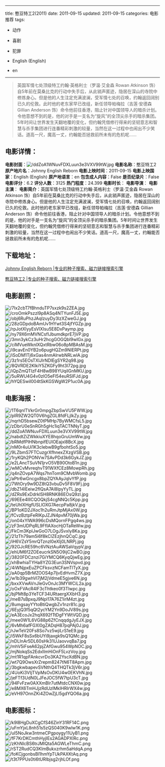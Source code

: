 
---
title: 憨豆特工2(2011)
date: 2011-09-15
updated: 2011-09-15
categories: 电影推荐
tags:
- 动作
- 喜剧
- 犯罪

- English (English)
- en
---


> 英国军情七处顶级特工约翰·英格利士（罗温·艾金森 Rowan Atkinson 饰）自5年前在莫桑比克的行动中失手后，从此销声匿迹，隐居在深山的寺院中修炼身心。但是他的人生注定充满波澜，受军情七处的召唤，约翰返回阔别已久的伦敦。此时他的老东家早已改组，新任领导帕梅拉（吉莲·安德森 Gillian Anderson 饰）命令他前往香港，阻止针对中国领导人的暗杀计划。令他意想不到的是，他的对手是一支名为“旋风”的全顶尖杀手的暗杀集团。5年时间让世界发生天翻地覆的变化，但约翰凭借修行得来的坚韧意志和智慧与杀手集团进行连番精彩刺激的较量，当然在这一过程中也闹出不少笑话。道高一尺，魔高一丈，约翰能否拯救前所未有的危机呢……

## **电影详情**：

**电影封面**：<img src="https://image.tmdb.org/t/p/w200/ddZoA1WNuvFDXLuun3e3VXV99tW.jpg" alt="/ddZoA1WNuvFDXLuun3e3VXV99tW.jpg" title="/ddZoA1WNuvFDXLuun3e3VXV99tW.jpg">
**电影名称**：憨豆特工2
**原产地片名**：Johnny English Reborn
**电影上映时间**：2011-09-15
**电影上映国家**：English (English)
**原产地语言**：en
**包含成人内容**：False
**是否纪录片**：False
**电影评分**：6.2
**评分人数**：3125
**热门程度**：24.399
**电影时长**：
**电影导演**：
**电影主演**：
**电影简介**：英国军情七处顶级特工约翰·英格利士（罗温·艾金森 Rowan Atkinson 饰）自5年前在莫桑比克的行动中失手后，从此销声匿迹，隐居在深山的寺院中修炼身心。但是他的人生注定充满波澜，受军情七处的召唤，约翰返回阔别已久的伦敦。此时他的老东家早已改组，新任领导帕梅拉（吉莲·安德森 Gillian Anderson 饰）命令他前往香港，阻止针对中国领导人的暗杀计划。令他意想不到的是，他的对手是一支名为“旋风”的全顶尖杀手的暗杀集团。5年时间让世界发生天翻地覆的变化，但约翰凭借修行得来的坚韧意志和智慧与杀手集团进行连番精彩刺激的较量，当然在这一过程中也闹出不少笑话。道高一尺，魔高一丈，约翰能否拯救前所未有的危机呢……

## **下载地址**：
[Johnny English Reborn |专业的种子搜索、磁力链接搜索引擎](https://movie.amd794.com:2083/?search=Johnny%20English%20Reborn&ordering=&mode=match_phrase&page_size=10&page=1)

[憨豆特工2 |专业的种子搜索、磁力链接搜索引擎](https://movie.amd794.com:2083/?search=%E6%86%A8%E8%B1%86%E7%89%B9%E5%B7%A52&ordering=&mode=match_phrase&page_size=10&page=1)
 

## **电影剧照**：
<img src="https://image.tmdb.org/t/p/original/7Ix2cbT7fBhnduTP7sxzk9s2ZEA.jpg" alt="/7Ix2cbT7fBhnduTP7sxzk9s2ZEA.jpg" title="/7Ix2cbT7fBhnduTP7sxzk9s2ZEA.jpg"><img src="https://image.tmdb.org/t/p/original/croOmkPszzl9p8ASq4NTYunFJ5E.jpg" alt="/croOmkPszzl9p8ASq4NTYunFJ5E.jpg" title="/croOmkPszzl9p8ASq4NTYunFJ5E.jpg"><img src="https://image.tmdb.org/t/p/original/obj6RuPhzJAqIzuyDy3lzXZweGJ.jpg" alt="/obj6RuPhzJAqIzuyDy3lzXZweGJ.jpg" title="/obj6RuPhzJAqIzuyDy3lzXZweGJ.jpg"><img src="https://image.tmdb.org/t/p/original/28zGDpdoBAmUv1HYwt3S4jfYGZp.jpg" alt="/28zGDpdoBAmUv1HYwt3S4jfYGZp.jpg" title="/28zGDpdoBAmUv1HYwt3S4jfYGZp.jpg"><img src="https://image.tmdb.org/t/p/original/rpJotXIyyEsVlXIsu5E8DxPaymp.jpg" alt="/rpJotXIyyEsVlXIsu5E8DxPaymp.jpg" title="/rpJotXIyyEsVlXIsu5E8DxPaymp.jpg"><img src="https://image.tmdb.org/t/p/original/ny79X6mMVNCsfIJbumdkprE7jVP.jpg" alt="/ny79X6mMVNCsfIJbumdkprE7jVP.jpg" title="/ny79X6mMVNCsfIJbumdkprE7jVP.jpg"><img src="https://image.tmdb.org/t/p/original/3mn3ykCz3uHr2hcgGOGQbl9wIGx.jpg" alt="/3mn3ykCz3uHr2hcgGOGQbl9wIGx.jpg" title="/3mn3ykCz3uHr2hcgGOGQbl9wIGx.jpg"><img src="https://image.tmdb.org/t/p/original/ciMVueWknlXQxtRbw06o8pMBAsM.jpg" alt="/ciMVueWknlXQxtRbw06o8pMBAsM.jpg" title="/ciMVueWknlXQxtRbw06o8pMBAsM.jpg"><img src="https://image.tmdb.org/t/p/original/i9cavEn0YB2o6pugHQZm9NIERPt.jpg" alt="/i9cavEn0YB2o6pugHQZm9NIERPt.jpg" title="/i9cavEn0YB2o6pugHQZm9NIERPt.jpg"><img src="https://image.tmdb.org/t/p/original/iSoDM1Tj6xGas4nmAlrwbNRLwlA.jpg" alt="/iSoDM1Tj6xGas4nmAlrwbNRLwlA.jpg" title="/iSoDM1Tj6xGas4nmAlrwbNRLwlA.jpg"><img src="https://image.tmdb.org/t/p/original/3z1rs5EOsTXlJlrNDlEgSYR2q98.jpg" alt="/3z1rs5EOsTXlJlrNDlEgSYR2q98.jpg" title="/3z1rs5EOsTXlJlrNDlEgSYR2q98.jpg"><img src="https://image.tmdb.org/t/p/original/8QVRDE2KlkiY5ZKGFy9ht3l72pg.jpg" alt="/8QVRDE2KlkiY5ZKGFy9ht3l72pg.jpg" title="/8QVRDE2KlkiY5ZKGFy9ht3l72pg.jpg"><img src="https://image.tmdb.org/t/p/original/iQpZmQTIzF4H8wB98YUqiIGnMKU.jpg" alt="/iQpZmQTIzF4H8wB98YUqiIGnMKU.jpg" title="/iQpZmQTIzF4H8wB98YUqiIGnMKU.jpg"><img src="https://image.tmdb.org/t/p/original/5uRWU4G4v0zlO5eFl54euRSIFJd.jpg" alt="/5uRWU4G4v0zlO5eFl54euRSIFJd.jpg" title="/5uRWU4G4v0zlO5eFl54euRSIFJd.jpg"><img src="https://image.tmdb.org/t/p/original/hYQESwiI004tSkKGSWgW2P1uc0A.jpg" alt="/hYQESwiI004tSkKGSWgW2P1uc0A.jpg" title="/hYQESwiI004tSkKGSWgW2P1uc0A.jpg">

## **电影海报**：
<img src="https://image.tmdb.org/t/p/original/1T6qnlTVkrGr0mpgZbpSwVU5FWW.jpg" alt="/1T6qnlTVkrGr0mpgZbpSwVU5FWW.jpg" title="/1T6qnlTVkrGr0mpgZbpSwVU5FWW.jpg"><img src="https://image.tmdb.org/t/p/original/pIR9ZW2QT0V6hgZGL8fdFLjIkZy.jpg" alt="/pIR9ZW2QT0V6hgZGL8fdFLjIkZy.jpg" title="/pIR9ZW2QT0V6hgZGL8fdFLjIkZy.jpg"><img src="https://image.tmdb.org/t/p/original/nqrhD5bsewZ0tPMHp7ByWMCfsL5.jpg" alt="/nqrhD5bsewZ0tPMHp7ByWMCfsL5.jpg" title="/nqrhD5bsewZ0tPMHp7ByWMCfsL5.jpg"><img src="https://image.tmdb.org/t/p/original/zDbrU0eSnRGh5gHc1iqTACTNNyT.jpg" alt="/zDbrU0eSnRGh5gHc1iqTACTNNyT.jpg" title="/zDbrU0eSnRGh5gHc1iqTACTNNyT.jpg"><img src="https://image.tmdb.org/t/p/original/ddZoA1WNuvFDXLuun3e3VXV99tW.jpg" alt="/ddZoA1WNuvFDXLuun3e3VXV99tW.jpg" title="/ddZoA1WNuvFDXLuun3e3VXV99tW.jpg"><img src="https://image.tmdb.org/t/p/original/nabdtZiZWkkiuXYE8hqoGruUmWw.jpg" alt="/nabdtZiZWkkiuXYE8hqoGruUmWw.jpg" title="/nabdtZiZWkkiuXYE8hqoGruUmWw.jpg"><img src="https://image.tmdb.org/t/p/original/bRMdfPlHNbnpifEUIOEajxl8BcX.jpg" alt="/bRMdfPlHNbnpifEUIOEajxl8BcX.jpg" title="/bRMdfPlHNbnpifEUIOEajxl8BcX.jpg"><img src="https://image.tmdb.org/t/p/original/nM0r4uUi1K3cIebwB9gfbohtSo5.jpg" alt="/nM0r4uUi1K3cIebwB9gfbohtSo5.jpg" title="/nM0r4uUi1K3cIebwB9gfbohtSo5.jpg"><img src="https://image.tmdb.org/t/p/original/9LZbmS7FTCuzgrXfhnexZXzgVSB.jpg" alt="/9LZbmS7FTCuzgrXfhnexZXzgVSB.jpg" title="/9LZbmS7FTCuzgrXfhnexZXzgVSB.jpg"><img src="https://image.tmdb.org/t/p/original/1ryKQh2PONVw7SAvPDd3k6GykJZ.jpg" alt="/1ryKQh2PONVw7SAvPDd3k6GykJZ.jpg" title="/1ryKQh2PONVw7SAvPDd3k6GykJZ.jpg"><img src="https://image.tmdb.org/t/p/original/e2LAncTSuVN1jrvO5VB90OtoB1n.jpg" alt="/e2LAncTSuVN1jrvO5VB90OtoB1n.jpg" title="/e2LAncTSuVN1jrvO5VB90OtoB1n.jpg"><img src="https://image.tmdb.org/t/p/original/wMCvMvreqhvT91WXfCEz8MowpRh.jpg" alt="/wMCvMvreqhvT91WXfCEz8MowpRh.jpg" title="/wMCvMvreqhvT91WXfCEz8MowpRh.jpg"><img src="https://image.tmdb.org/t/p/original/q4nZOvpA7Wqs7hnTom9CMvbWomb.jpg" alt="/q4nZOvpA7Wqs7hnTom9CMvbWomb.jpg" title="/q4nZOvpA7Wqs7hnTom9CMvbWomb.jpg"><img src="https://image.tmdb.org/t/p/original/aPtr6wGncgx8bpZQYAAyJqlvYfP.jpg" alt="/aPtr6wGncgx8bpZQYAAyJqlvYfP.jpg" title="/aPtr6wGncgx8bpZQYAAyJqlvYfP.jpg"><img src="https://image.tmdb.org/t/p/original/7WtOry9w9DZ8tQ3vbuDv5F8V9Fj.jpg" alt="/7WtOry9w9DZ8tQ3vbuDv5F8V9Fj.jpg" title="/7WtOry9w9DZ8tQ3vbuDv5F8V9Fj.jpg"><img src="https://image.tmdb.org/t/p/original/dbZ14IEeiw2fIQsA7Al8lpyYyTL.jpg" alt="/dbZ14IEeiw2fIQsA7Al8lpyYyTL.jpg" title="/dbZ14IEeiw2fIQsA7Al8lpyYyTL.jpg"><img src="https://image.tmdb.org/t/p/original/dZRs9ExDdrklSH8RNK86EOsQ9zl.jpg" alt="/dZRs9ExDdrklSH8RNK86EOsQ9zl.jpg" title="/dZRs9ExDdrklSH8RNK86EOsQ9zl.jpg"><img src="https://image.tmdb.org/t/p/original/69EEe4IllCQOQkjS4cgNNQc5Kpp.jpg" alt="/69EEe4IllCQOQkjS4cgNNQc5Kpp.jpg" title="/69EEe4IllCQOQkjS4cgNNQc5Kpp.jpg"><img src="https://image.tmdb.org/t/p/original/teUhIXHgfUSLlOXG7AecpPa8jkV.jpg" alt="/teUhIXHgfUSLlOXG7AecpPa8jkV.jpg" title="/teUhIXHgfUSLlOXG7AecpPa8jkV.jpg"><img src="https://image.tmdb.org/t/p/original/BP1oKD2JXoc1h2uRmJtpMjAx0W.jpg" alt="/BP1oKD2JXoc1h2uRmJtpMjAx0W.jpg" title="/BP1oKD2JXoc1h2uRmJtpMjAx0W.jpg"><img src="https://image.tmdb.org/t/p/original/fCvzBztpFeRIKpJZJN4pvM70jWa.jpg" alt="/fCvzBztpFeRIKpJZJN4pvM70jWa.jpg" title="/fCvzBztpFeRIKpJZJN4pvM70jWa.jpg"><img src="https://image.tmdb.org/t/p/original/on04xYlWA996cDsMQornFPgq4ws.jpg" alt="/on04xYlWA996cDsMQornFPgq4ws.jpg" title="/on04xYlWA996cDsMQornFPgq4ws.jpg"><img src="https://image.tmdb.org/t/p/original/zF3mUDPqRL9FfIAXocHjOTaReWw.jpg" alt="/zF3mUDPqRL9FfIAXocHjOTaReWw.jpg" title="/zF3mUDPqRL9FfIAXocHjOTaReWw.jpg"><img src="https://image.tmdb.org/t/p/original/FkCm3KplJwGoO7LOgJSvxIy8Ka.jpg" alt="/FkCm3KplJwGoO7LOgJSvxIy8Ka.jpg" title="/FkCm3KplJwGoO7LOgJSvxIy8Ka.jpg"><img src="https://image.tmdb.org/t/p/original/21zTh79am5i6f8kClZEzjhnQCqC.jpg" alt="/21zTh79am5i6f8kClZEzjhnQCqC.jpg" title="/21zTh79am5i6f8kClZEzjhnQCqC.jpg"><img src="https://image.tmdb.org/t/p/original/iH6VZsY5mrQTznzI0eXIj0LNRPj.jpg" alt="/iH6VZsY5mrQTznzI0eXIj0LNRPj.jpg" title="/iH6VZsY5mrQTznzI0eXIj0LNRPj.jpg"><img src="https://image.tmdb.org/t/p/original/92GJcRE59hc6VNztAuAWSaVqypV.jpg" alt="/92GJcRE59hc6VNztAuAWSaVqypV.jpg" title="/92GJcRE59hc6VNztAuAWSaVqypV.jpg"><img src="https://image.tmdb.org/t/p/original/ehUM6f2ZOEeucrkSN5O9ijC2wBO.jpg" alt="/ehUM6f2ZOEeucrkSN5O9ijC2wBO.jpg" title="/ehUM6f2ZOEeucrkSN5O9ijC2wBO.jpg"><img src="https://image.tmdb.org/t/p/original/3820FDCznzi7GiYMCQ6KyqQjwEg.jpg" alt="/3820FDCznzi7GiYMCQ6KyqQjwEg.jpg" title="/3820FDCznzi7GiYMCQ6KyqQjwEg.jpg"><img src="https://image.tmdb.org/t/p/original/xhBwhiaTYHa8YZG3Eun3SNVspvd.jpg" alt="/xhBwhiaTYHa8YZG3Eun3SNVspvd.jpg" title="/xhBwhiaTYHa8YZG3Eun3SNVspvd.jpg"><img src="https://image.tmdb.org/t/p/original/4iWNjpxEuZPCFksvzNCFamTlTyX.jpg" alt="/4iWNjpxEuZPCFksvzNCFamTlTyX.jpg" title="/4iWNjpxEuZPCFksvzNCFamTlTyX.jpg"><img src="https://image.tmdb.org/t/p/original/aA0qp5BrMZOOS4p7ljvEdHvmZ7X.jpg" alt="/aA0qp5BrMZOOS4p7ljvEdHvmZ7X.jpg" title="/aA0qp5BrMZOOS4p7ljvEdHvmZ7X.jpg"><img src="https://image.tmdb.org/t/p/original/w1b39gwhVl7jM2jVdmeE5gjve6N.jpg" alt="/w1b39gwhVl7jM2jVdmeE5gjve6N.jpg" title="/w1b39gwhVl7jM2jVdmeE5gjve6N.jpg"><img src="https://image.tmdb.org/t/p/original/bxxXVwAVnJleGvOnJc3MYWCiL2a.jpg" alt="/bxxXVwAVnJleGvOnJc3MYWCiL2a.jpg" title="/bxxXVwAVnJleGvOnJc3MYWCiL2a.jpg"><img src="https://image.tmdb.org/t/p/original/oOxFVAcR4lF3cThtkeo0f3Tlwpc.jpg" alt="/oOxFVAcR4lF3cThtkeo0f3Tlwpc.jpg" title="/oOxFVAcR4lF3cThtkeo0f3Tlwpc.jpg"><img src="https://image.tmdb.org/t/p/original/bjPMt8p3YeTCF34URtaergXXbH3.jpg" alt="/bjPMt8p3YeTCF34URtaergXXbH3.jpg" title="/bjPMt8p3YeTCF34URtaergXXbH3.jpg"><img src="https://image.tmdb.org/t/p/original/meB7sBpxqJ9Npl17A76Z1irM4zt.jpg" alt="/meB7sBpxqJ9Npl17A76Z1irM4zt.jpg" title="/meB7sBpxqJ9Npl17A76Z1irM4zt.jpg"><img src="https://image.tmdb.org/t/p/original/8umgsayYYtoBtiQwgbZv1nzr81c.jpg" alt="/8umgsayYYtoBtiQwgbZv1nzr81c.jpg" title="/8umgsayYYtoBtiQwgbZv1nzr81c.jpg"><img src="https://image.tmdb.org/t/p/original/6EyjQ3f5qQt2ycYM2Yn9DoJV89s.jpg" alt="/6EyjQ3f5qQt2ycYM2Yn9DoJV89s.jpg" title="/6EyjQ3f5qQt2ycYM2Yn9DoJV89s.jpg"><img src="https://image.tmdb.org/t/p/original/eA3EcoJx2hqX692fTtDgFYWtVQD.jpg" alt="/eA3EcoJx2hqX692fTtDgFYWtVQD.jpg" title="/eA3EcoJx2hqX692fTtDgFYWtVQD.jpg"><img src="https://image.tmdb.org/t/p/original/mee0W1L6VG88p6ZfCnqqdgJyEJX.jpg" alt="/mee0W1L6VG88p6ZfCnqqdgJyEJX.jpg" title="/mee0W1L6VG88p6ZfCnqqdgJyEJX.jpg"><img src="https://image.tmdb.org/t/p/original/6vMh6afFGXI0gZADqH87pqPAj0J.jpg" alt="/6vMh6afFGXI0gZADqH87pqPAj0J.jpg" title="/6vMh6afFGXI0gZADqH87pqPAj0J.jpg"><img src="https://image.tmdb.org/t/p/original/rJwTeV20Fs8So7vz5wjiLrS1eE9.jpg" alt="/rJwTeV20Fs8So7vz5wjiLrS1eE9.jpg" title="/rJwTeV20Fs8So7vz5wjiLrS1eE9.jpg"><img src="https://image.tmdb.org/t/p/original/i5WkF8sSx6bUYi9jaxgk9sQ1QMc.jpg" alt="/i5WkF8sSx6bUYi9jaxgk9sQ1QMc.jpg" title="/i5WkF8sSx6bUYi9jaxgk9sQ1QMc.jpg"><img src="https://image.tmdb.org/t/p/original/nDLInAr5DL60sHk31UJaovvqBa7.jpg" alt="/nDLInAr5DL60sHk31UJaovvqBa7.jpg" title="/nDLInAr5DL60sHk31UJaovvqBa7.jpg"><img src="https://image.tmdb.org/t/p/original/mhV5iFseA62pjZAfGwu954WpNOC.jpg" alt="/mhV5iFseA62pjZAfGwu954WpNOC.jpg" title="/mhV5iFseA62pjZAfGwu954WpNOC.jpg"><img src="https://image.tmdb.org/t/p/original/mjNokqSs2EdxIImHiOnF5LvzVoy.jpg" alt="/mjNokqSs2EdxIImHiOnF5LvzVoy.jpg" title="/mjNokqSs2EdxIImHiOnF5LvzVoy.jpg"><img src="https://image.tmdb.org/t/p/original/mt1R1qpFAnkcvrDo3KA2YscXdBN.jpg" alt="/mt1R1qpFAnkcvrDo3KA2YscXdBN.jpg" title="/mt1R1qpFAnkcvrDo3KA2YscXdBN.jpg"><img src="https://image.tmdb.org/t/p/original/wt7Q9OwsXrZrepm8247tN6T8Apm.jpg" alt="/wt7Q9OwsXrZrepm8247tN6T8Apm.jpg" title="/wt7Q9OwsXrZrepm8247tN6T8Apm.jpg"><img src="https://image.tmdb.org/t/p/original/3bgkwbapevSVNthQ4THQTk3jV6r.jpg" alt="/3bgkwbapevSVNthQ4THQTk3jV6r.jpg" title="/3bgkwbapevSVNthQ4THQTk3jV6r.jpg"><img src="https://image.tmdb.org/t/p/original/4UoKi3VIjTVpMsOvDKU4w0EKVhN.jpg" alt="/4UoKi3VIjTVpMsOvDKU4w0EKVhN.jpg" title="/4UoKi3VIjTVpMsOvDKU4w0EKVhN.jpg"><img src="https://image.tmdb.org/t/p/original/jeFTf3UdN0LJFeJOC5fW7tpU3cT.jpg" alt="/jeFTf3UdN0LJFeJOC5fW7tpU3cT.jpg" title="/jeFTf3UdN0LJFeJOC5fW7tpU3cT.jpg"><img src="https://image.tmdb.org/t/p/original/94FvFzw0AXXmBIr7utMtdcCNX0w.jpg" alt="/94FvFzw0AXXmBIr7utMtdcCNX0w.jpg" title="/94FvFzw0AXXmBIr7utMtdcCNX0w.jpg"><img src="https://image.tmdb.org/t/p/original/e8MX6TmHJjzRdUzlMkIHRIrWX4w.jpg" alt="/e8MX6TmHJjzRdUzlMkIHRIrWX4w.jpg" title="/e8MX6TmHJjzRdUzlMkIHRIrWX4w.jpg"><img src="https://image.tmdb.org/t/p/original/eVH97OnnZKi4ZOwZjLl5gdYQO6a.jpg" alt="/eVH97OnnZKi4ZOwZjLl5gdYQO6a.jpg" title="/eVH97OnnZKi4ZOwZjLl5gdYQO6a.jpg">

## **电影图标**：
<img src="https://image.tmdb.org/t/p/original/k9l8HgDuXCgCfS46ZinY31RF14C.png" alt="/k9l8HgDuXCgCfS46ZinY31RF14C.png" title="/k9l8HgDuXCgCfS46ZinY31RF14C.png"><img src="https://image.tmdb.org/t/p/original/uFmYjxL8nh51s5zQS040K9wlw1K.png" alt="/uFmYjxL8nh51s5zQS040K9wlw1K.png" title="/uFmYjxL8nh51s5zQS040K9wlw1K.png"><img src="https://image.tmdb.org/t/p/original/uI5NoJkw3ntmeCPgpoygy11UyB1.png" alt="/uI5NoJkw3ntmeCPgpoygy11UyB1.png" title="/uI5NoJkw3ntmeCPgpoygy11UyB1.png"><img src="https://image.tmdb.org/t/p/original/fF7KrDKCmthHyjIEs2AGADPXIRc.png" alt="/fF7KrDKCmthHyjIEs2AGADPXIRc.png" title="/fF7KrDKCmthHyjIEs2AGADPXIRc.png"><img src="https://image.tmdb.org/t/p/original/zKhNIcBS6trJMlQta5AGWLeThmC.png" alt="/zKhNIcBS6trJMlQta5AGWLeThmC.png" title="/zKhNIcBS6trJMlQta5AGWLeThmC.png"><img src="https://image.tmdb.org/t/p/original/rST2RudCQ3KImBukxzrhm5aHdqA.png" alt="/rST2RudCQ3KImBukxzrhm5aHdqA.png" title="/rST2RudCQ3KImBukxzrhm5aHdqA.png"><img src="https://image.tmdb.org/t/p/original/foKCjgonbsBl1hmYpTUkPAXKtAq.png" alt="/foKCjgonbsBl1hmYpTUkPAXKtAq.png" title="/foKCjgonbsBl1hmYpTUkPAXKtAq.png"><img src="https://image.tmdb.org/t/p/original/t3t7PPUs0ti6tURIbjsg2rjhLOf.png" alt="/t3t7PPUs0ti6tURIbjsg2rjhLOf.png" title="/t3t7PPUs0ti6tURIbjsg2rjhLOf.png">
